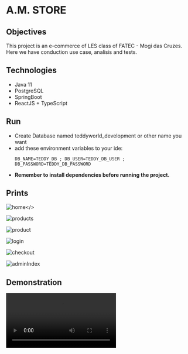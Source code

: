 # A.M. STORE

## Objectives

This project is an e-commerce of LES class of FATEC - Mogi das Cruzes. Here we have conduction use case, analisis and tests.

## Technologies

- Java 11
- PostgreSQL
- SpringBoot
- ReactJS + TypeScript

## Run

- Create Database named teddyworld_development or other name you want
- add these environment variables to your ide:
  ```
  DB_NAME=TEDDY_DB ; DB_USER=TEDDY_DB_USER ; DB_PASSWORD=TEDDY_DB_PASSWORD
  ```
- **Remember to install dependencies before running the project.**

## Prints

![home](https://github.com/aninhafsilva/teddy-world/blob/feature/orders_devolution/redImages/01-home.png)</>

![products](https://github.com/aninhafsilva/teddy-world/blob/feature/orders_devolution/redImages/02-products.png)

![product](https://github.com/aninhafsilva/teddy-world/blob/feature/orders_devolution/redImages/03-product.png)

![login](https://github.com/aninhafsilva/teddy-world/blob/feature/orders_devolution/redImages/04%20-%20login.png)

![checkout](https://github.com/aninhafsilva/teddy-world/blob/feature/orders_devolution/redImages/05-checkout.png)

![adminIndex](https://github.com/aninhafsilva/teddy-world/blob/feature/orders_devolution/redImages/06-dashboard.png)

## Demonstration

![adminIndex](https://github.com/aninhafsilva/teddy-world/blob/feature/orders_devolution/redImages/demostracao.mp4)


